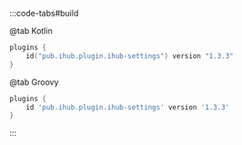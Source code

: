 :::code-tabs#build

@tab Kotlin

```kotlin
plugins {
    id("pub.ihub.plugin.ihub-settings") version "1.3.3"
}
```

@tab Groovy

```groovy
plugins {
    id 'pub.ihub.plugin.ihub-settings' version '1.3.3'
}
```

:::